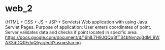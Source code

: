 # web_2
(HTML + CSS + JS + JSP + Servlets)
Web application with using Java Servlet Pages.
Purpose of application:
User enters coordinates of point. Server validates data and checks if point located in specific area.
https://docs.google.com/document/d/16hlL7H9JQQq3fT34bNynzq3dM_9WAX3dDQ0ErlqQhyc/edit?usp=sharing
